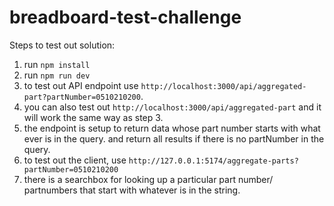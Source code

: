 # breadboard-test-challenge

Steps to test out solution:
1. run `npm install`
2. run `npm run dev`
3. to test out API endpoint use `http://localhost:3000/api/aggregated-part?partNumber=0510210200`.
4. you can also test out `http://localhost:3000/api/aggregated-part` and it will work the same way as step 3.
5. the endpoint is setup to return data whose part number starts with what ever is in the query. and return all results if there is no partNumber in the query.
6. to test out the client, use `http://127.0.0.1:5174/aggregate-parts?partNumber=0510210200`
7. there is a searchbox for looking up a particular part number/ partnumbers that start with whatever is in the string.
